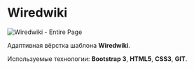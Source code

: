 # Wiredwiki

![Wiredwiki - Entire Page](wiredwiki-app)

Адаптивная вёрстка шаблона **Wiredwiki**.

Используемые технологии: **Bootstrap 3**, **HTML5**, **CSS3**, **GIT**.
